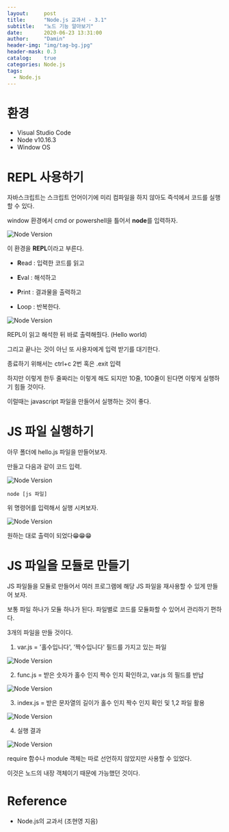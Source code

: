 ```yaml
---
layout:     post
title:      "Node.js 교과서 - 3.1"
subtitle:   "노드 기능 알아보기"
date:       2020-06-23 13:31:00
author:     "Damin"
header-img: "img/tag-bg.jpg"
header-mask: 0.3
catalog:    true
categories: Node.js
tags:
  - Node.js
---
```


# 환경

- Visual Studio Code
- Node v10.16.3
- Window OS

# REPL 사용하기

자바스크립트는 스크립트 언어이기에 미리 컴파일을 하지 않아도 즉석에서 코드를 실행할 수 있다.

window 환경에서 cmd or powershell을 틀어서 **node**를 입력하자.

![Node Version](/img/in-post/Node.js/nodecli.PNG)<br>

이 환경을 **REPL**이라고 부른다.

- **R**ead : 입력한 코드를 읽고

- **E**val : 해석하고

- **P**rint : 결과물을 출력하고

- **L**oop : 반복한다.

![Node Version](/img/in-post/Node.js/nodecli1.PNG)<br>

REPL이 읽고 해석한 뒤 바로 출력해줬다. (Hello world)

그리고 끝나는 것이 아닌 또 사용자에게 입력 받기를 대기한다.

종료하기 위해서는 ctrl+c 2번 혹은 .exit 입력

하지만 이렇게 한두 줄짜리는 이렇게 해도 되지만 10줄, 100줄이 된다면 이렇게 실행하기 힘들 것이다.

이럴때는 javascript 파일을 만들어서 실행하는 것이 좋다.

# JS 파일 실행하기

아무 폴더에 hello.js 파일을 만들어보자.

만들고 다음과 같이 코드 입력.

![Node Version](/img/in-post/Node.js/hello.PNG)<br>

~~~
node [js 파일]
~~~

위 명령어를 입력해서 실행 시켜보자.

![Node Version](/img/in-post/Node.js/helloresult.PNG)<br>

원하는 대로 출력이 되었다😁😁😁

# JS 파일을 모듈로 만들기

JS 파일들을 모듈로 만들어서 여러 프로그램에 해당 JS 파일을 재사용할 수 있게 만들어 보자.

보통 파일 하나가 모듈 하나가 된다. 파일별로 코드를 모듈화할 수 있어서 관리하기 편하다.

3개의 파일을 만들 것이다.

1. var.js = '홀수입니다', '짝수입니다' 필드를 가지고 있는 파일

![Node Version](/img/in-post/Node.js/var.PNG)<br>

2. func.js = 받은 숫자가 홀수 인지 짝수 인지 확인하고, var.js 의 필드를 반납

![Node Version](/img/in-post/Node.js/func.PNG)<br>

3. index.js = 받은 문자열의 길이가 홀수 인지 짝수 인지 확인 및 1,2 파일 활용

![Node Version](/img/in-post/Node.js/index.PNG)<br>

4. 실행 결과

![Node Version](/img/in-post/Node.js/indexresult.PNG)<br>

require 함수나 module 객체는 따로 선언하지 않았지만 사용할 수 있었다.

이것은 노드의 내장 객체이기 때문에 가능했던 것이다.

# Reference

- Node.js의 교과서 (조현영 지음)

<script src="https://utteranc.es/client.js" repo="damin8/blog-comment" issue-term="title" label="Comment" theme="github-light" crossorigin="anonymous" async>
</script>